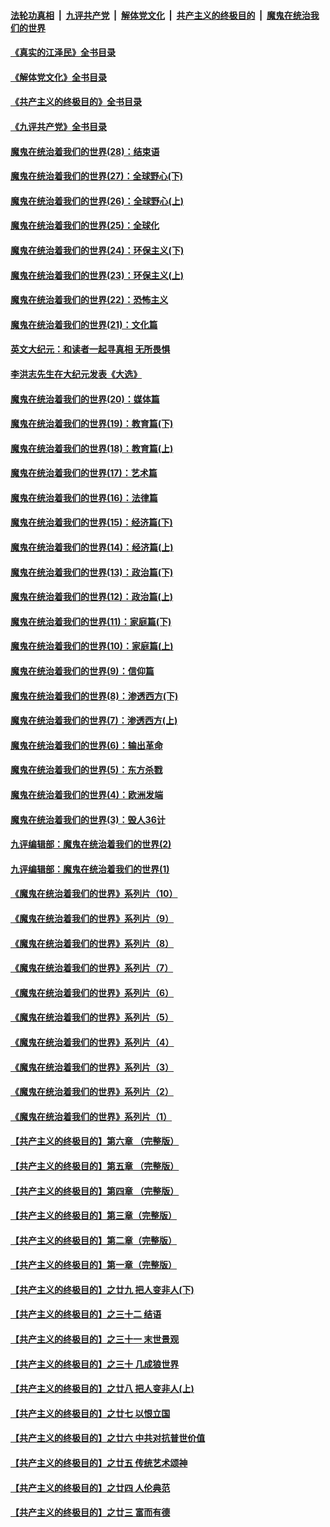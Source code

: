 ####  [法轮功真相](../../../../basic/blob/master/README.md?t=08230001) &nbsp;|&nbsp; [九评共产党](../../../../9ping.md/blob/master/README.md?t=08230001) &nbsp;|&nbsp; [解体党文化](../../../../jtdwh.md/blob/master/README.md?t=08230001)  &nbsp;|&nbsp; [共产主义的终极目的](../../../../gczydzjmd.md/blob/master/README.md?t=08230001) &nbsp;|&nbsp; [魔鬼在统治我们的世界](../../../../mgztzwmdsj.md/blob/master/README.md?t=08230001) 

#### [《真实的江泽民》全书目录](../pages/nsc422/n13721399.md?t=08230001) 

#### [《解体党文化》全书目录](../pages/nsc422/n13721157.md?t=08230001) 

#### [《共产主义的终极目的》全书目录](../pages/nsc422/n13721048.md?t=08230001) 

#### [《九评共产党》全书目录](../pages/nsc422/n13708085.md?t=08230001) 

#### [魔鬼在统治着我们的世界(28)：结束语](../pages/nsc422/n10936246.md?t=08230001) 

#### [魔鬼在统治着我们的世界(27)：全球野心(下)](../pages/nsc422/n10928319.md?t=08230001) 

#### [魔鬼在统治着我们的世界(26)：全球野心(上)](../pages/nsc422/n10900318.md?t=08230001) 

#### [魔鬼在统治着我们的世界(25)：全球化](../pages/nsc422/n10788205.md?t=08230001) 

#### [魔鬼在统治着我们的世界(24)：环保主义(下)](../pages/nsc422/n10695307.md?t=08230001) 

#### [魔鬼在统治着我们的世界(23)：环保主义(上)](../pages/nsc422/n10688613.md?t=08230001) 

#### [魔鬼在统治着我们的世界(22)：恐怖主义](../pages/nsc422/n10614727.md?t=08230001) 

#### [魔鬼在统治着我们的世界(21)：文化篇](../pages/nsc422/n10597706.md?t=08230001) 

#### [英文大纪元：和读者一起寻真相 无所畏惧](../pages/nsc422/n12542027.md?t=08230001) 

#### [李洪志先生在大纪元发表《大选》](../pages/nsc422/n12534746.md?t=08230001) 

#### [魔鬼在统治着我们的世界(20)：媒体篇](../pages/nsc422/n10586579.md?t=08230001) 

#### [魔鬼在统治着我们的世界(19)：教育篇(下)](../pages/nsc422/n10564808.md?t=08230001) 

#### [魔鬼在统治着我们的世界(18)：教育篇(上)](../pages/nsc422/n10526970.md?t=08230001) 

#### [魔鬼在统治着我们的世界(17)：艺术篇](../pages/nsc422/n10499093.md?t=08230001) 

#### [魔鬼在统治着我们的世界(16)：法律篇](../pages/nsc422/n10485969.md?t=08230001) 

#### [魔鬼在统治着我们的世界(15)：经济篇(下)](../pages/nsc422/n10469975.md?t=08230001) 

#### [魔鬼在统治着我们的世界(14)：经济篇(上)](../pages/nsc422/n10457370.md?t=08230001) 

#### [魔鬼在统治着我们的世界(13)：政治篇(下)](../pages/nsc422/n10448270.md?t=08230001) 

#### [魔鬼在统治着我们的世界(12)：政治篇(上)](../pages/nsc422/n10444576.md?t=08230001) 

#### [魔鬼在统治着我们的世界(11)：家庭篇(下)](../pages/nsc422/n10440961.md?t=08230001) 

#### [魔鬼在统治着我们的世界(10)：家庭篇(上)](../pages/nsc422/n10435448.md?t=08230001) 

#### [魔鬼在统治着我们的世界(9)：信仰篇](../pages/nsc422/n10432159.md?t=08230001) 

#### [魔鬼在统治着我们的世界(8)：渗透西方(下)](../pages/nsc422/n10429603.md?t=08230001) 

#### [魔鬼在统治着我们的世界(7)：渗透西方(上)](../pages/nsc422/n10426013.md?t=08230001) 

#### [魔鬼在统治着我们的世界(6)：输出革命](../pages/nsc422/n10421536.md?t=08230001) 

#### [魔鬼在统治着我们的世界(5)：东方杀戮](../pages/nsc422/n10417707.md?t=08230001) 

#### [魔鬼在统治着我们的世界(4)：欧洲发端](../pages/nsc422/n10414890.md?t=08230001) 

#### [魔鬼在统治着我们的世界(3)：毁人36计](../pages/nsc422/n10411583.md?t=08230001) 

#### [九评编辑部：魔鬼在统治着我们的世界(2)](../pages/nsc422/n10410036.md?t=08230001) 

#### [九评编辑部：魔鬼在统治着我们的世界(1)](../pages/nsc422/n10406825.md?t=08230001) 

#### [《魔鬼在统治着我们的世界》系列片（10）](../pages/nsc422/n12292670.md?t=08230001) 

#### [《魔鬼在统治着我们的世界》系列片（9）](../pages/nsc422/n12290859.md?t=08230001) 

#### [《魔鬼在统治着我们的世界》系列片（8）](../pages/nsc422/n12287445.md?t=08230001) 

#### [《魔鬼在统治着我们的世界》系列片（7）](../pages/nsc422/n12283425.md?t=08230001) 

#### [《魔鬼在统治着我们的世界》系列片（6）](../pages/nsc422/n12282314.md?t=08230001) 

#### [《魔鬼在统治着我们的世界》系列片（5）](../pages/nsc422/n12281419.md?t=08230001) 

#### [《魔鬼在统治着我们的世界》系列片（4）](../pages/nsc422/n12274024.md?t=08230001) 

#### [《魔鬼在统治着我们的世界》系列片（3）](../pages/nsc422/n12271322.md?t=08230001) 

#### [《魔鬼在统治着我们的世界》系列片（2）](../pages/nsc422/n12269049.md?t=08230001) 

#### [《魔鬼在统治着我们的世界》系列片（1）](../pages/nsc422/n12267575.md?t=08230001) 

#### [【共产主义的终极目的】第六章 （完整版）](../pages/nsc422/n11428913.md?t=08230001) 

#### [【共产主义的终极目的】第五章 （完整版）](../pages/nsc422/n11428912.md?t=08230001) 

#### [【共产主义的终极目的】第四章 （完整版）](../pages/nsc422/n11428907.md?t=08230001) 

#### [【共产主义的终极目的】第三章（完整版）](../pages/nsc422/n11428848.md?t=08230001) 

#### [【共产主义的终极目的】第二章（完整版）](../pages/nsc422/n11428831.md?t=08230001) 

#### [【共产主义的终极目的】第一章（完整版）](../pages/nsc422/n11417651.md?t=08230001) 

#### [【共产主义的终极目的】之廿九 把人变非人(下)](../pages/nsc422/n11344140.md?t=08230001) 

#### [【共产主义的终极目的】之三十二 结语](../pages/nsc422/n11360535.md?t=08230001) 

#### [【共产主义的终极目的】之三十一 末世景观](../pages/nsc422/n11351129.md?t=08230001) 

#### [【共产主义的终极目的】之三十 几成狼世界](../pages/nsc422/n11348280.md?t=08230001) 

#### [【共产主义的终极目的】之廿八 把人变非人(上)](../pages/nsc422/n11340492.md?t=08230001) 

#### [【共产主义的终极目的】之廿七 以恨立国](../pages/nsc422/n11336944.md?t=08230001) 

#### [【共产主义的终极目的】之廿六 中共对抗普世价值](../pages/nsc422/n11324785.md?t=08230001) 

#### [【共产主义的终极目的】之廿五 传统艺术颂神](../pages/nsc422/n11296396.md?t=08230001) 

#### [【共产主义的终极目的】之廿四 人伦典范](../pages/nsc422/n11296397.md?t=08230001) 

#### [【共产主义的终极目的】之廿三 富而有德](../pages/nsc422/n11283598.md?t=08230001) 


